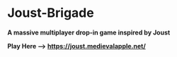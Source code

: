 # Joust-Brigade

**A massive multiplayer drop-in game inspired by Joust**

**Play Here --> https://joust.medievalapple.net/**
